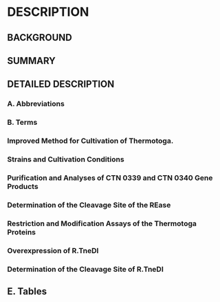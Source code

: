 # DESCRIPTION

## BACKGROUND

## SUMMARY

## DETAILED DESCRIPTION

### A. Abbreviations

### B. Terms

### Improved Method for Cultivation of Thermotoga.

### Strains and Cultivation Conditions

### Purification and Analyses of CTN 0339 and CTN 0340 Gene Products

### Determination of the Cleavage Site of the REase

### Restriction and Modification Assays of the Thermotoga Proteins

### Overexpression of R.TneDI

### Determination of the Cleavage Site of R.TneDI

## E. Tables

